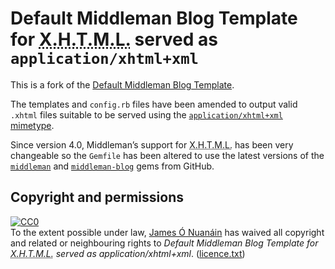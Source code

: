 # Default Middleman Blog Template for <abbr title="eXtensible Hypertext Mark-up Language" class="initialism">X.H.T.M.L.</abbr> served as `application/xhtml+xml`

This is a fork of the [Default Middleman Blog Template](https://github.com/middleman/middleman-templates-blog).

The templates and `config.rb` files have been amended to output valid `.xhtml` files suitable to be served using the [`application/xhtml+xml` mimetype](https://www.w3.org/TR/xhtml-media-types/#application-xhtml-xml).

Since version 4.0, Middleman’s support for <abbr title="eXtensible Hypertext Mark-up Language" class="initialism">X.H.T.M.L.</abbr> has been very changeable so the `Gemfile` has been altered to use the latest versions of the [`middleman`](https://github.com/middleman/middleman) and [`middleman-blog`](https://github.com/middleman/middleman-blog) gems from GitHub.

## Copyright and permissions

<a rel="license" href="http://creativecommons.org/publicdomain/zero/1.0/"><img src="http://i.creativecommons.org/p/zero/1.0/88x31.png" alt="CC0" style="border-style : none;" /></a>
<br />
To the extent possible under law, <a rel="dc:publisher" href="https://github.com/FearGoidte/middleman-templates-blog-xhtml"><span property="dct:title">James Ó Nuanáin</span></a> has waived all copyright and related or neighbouring rights to <cite property="dct:title">Default Middleman Blog Template for <abbr title="eXtensible Hypertext Mark-up Language" class="initialism">X.H.T.M.L.</abbr> served as application/xhtml+xml</cite>. ([licence.txt](licence.txt))
